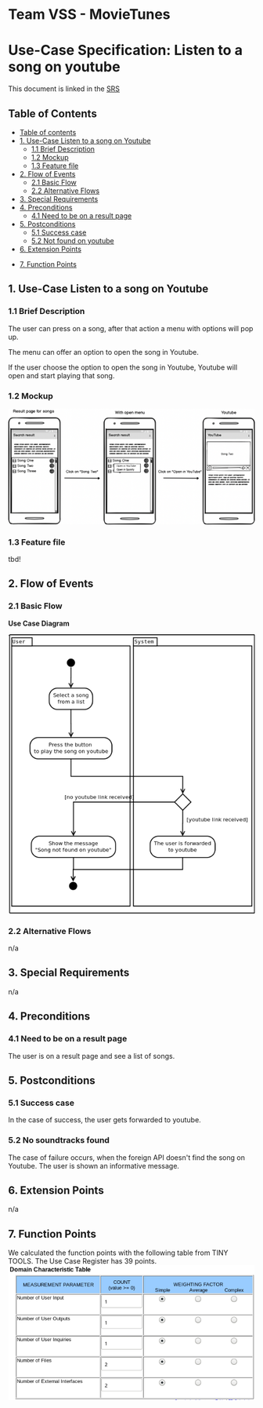 # Team VSS - MovieTunes

# Use-Case Specification: Listen to a song on youtube 

<!--
Version 0.1

Revision History

| **Date** | **Version** | **Description** | **Author** |
| --- | --- | --- | --- |
| 92.11.2017 | 0.1 | First Version | Team VSS |
-->
This document is linked in the [SRS](https://github.com/VSSSE/VSS-DOC/blob/master/SRS.md#315-listen-to-a-song-on-youtube)

 
## Table of Contents

- [Table of contents](#table-of-contents)
- [1. Use-Case Listen to a song on Youtube](#1-use-case-listen-to-a-song-on-youtube)
  - [1.1 Brief Description](#11-brief-description)
  - [1.2 Mockup](#12-mockup)
  - [1.3 Feature file](#13-feature-file)
- [2. Flow of Events](#2-flow-of-events)
  - [2.1 Basic Flow](#21-basic-flow) 
  - [2.2 Alternative Flows](#22-alternative-flows) 
  <!--    - [2.2.1 &lt; First Alternative Flow &gt; ](#221-placeholder) -->
- [3. Special Requirements](#3-special-requirements)
  <!-- - [3.1 &lt; First Special Requirement &gt;](#31-placeholder) --> 
- [4. Preconditions](#4-preconditions)
  - [4.1 Need to be on a result page](#41-need-to-be-on-a-result-page) 
- [5. Postconditions](#5-postconditions)
  - [5.1 Success case](#51-success-case) 
  - [5.2 Not found on youtube](#52-not-found-on-youtube) 
- [6. Extension Points](#6-extension-points)
<!--  - [6.1 &lt; Name of Extension Point &gt;](#61-placeholder) -->
- [7. Function Points](#7-function-points)

<!--
[The following template is provided for a Use-Case Specification, which contains the textual properties of the use case. This document is used with a requirements management tool, such as Rational RequisitePro, for specifying and marking the requirements within the use-case properties.

The use-case diagrams can be developed in a visual modeling tool, such as Rational Rose. A use-case report, with all properties, may be generated with Rational SoDA. For more information, see the tool mentors in the Rational Unified Process.]-->

## 1. Use-Case Listen to a song on Youtube
### 1.1 Brief Description
<!--
[The description briefly conveys the role and purpose of the use case. A single paragraph will suffice for this description.]
-->


The user can press on a song, after that action a menu with options will pop up.

The menu can offer an option to open the song in Youtube.

If the user choose the option to open the song in Youtube, Youtube will open and start playing that song.


### 1.2 Mockup

 
![Mockup][] 

### 1.3 Feature file

tbd!


## 2. Flow of Events
### 2.1 Basic Flow
<!--
[This use case starts when the actor does something. An actor always initiates use cases. The use case describes what the actor does and what the system does in response. It is phrased in the form of a dialog between the actor and the system.

The use case describes what happens inside the system, but not how or why. If information is exchanged, be specific about what is passed back and forth. For example, it is not very illuminating to say that the actor enters customer information. It is better to say the actor enters the customer&#39;s name and address. A Glossary of Terms is often useful to keep the complexity of the use case manageableyou may want to define things like customer information there to keep the use case from drowning in details.

Simple alternatives may be presented within the text of the use case. If it only takes a few sentences to describe what happens when there is an alternative, do it directly within the **Flow of Events** section. If the alternative flow is more complex, use a separate section to describe it. For example, an **Alternative Flow** subsection explains how to describe more complex alternatives.

A picture is sometimes worth a thousand words, though there is no substitute for clean, clear prose. If it improves clarity, feel free to paste graphical depictions of user interfaces, process flows or other figures into the use case. If a flow chart is useful to present a complex decision process, by all means use it!  Similarly for state-dependent behavior, a state-transition diagram often clarifies the behavior of a system better than pages upon pages of text. Use the right presentation medium for your problem, but be wary of using terminology, notations or figures that your audience may not understand. Remember that your purpose is to clarify, not obscure.]
-->

**Use Case Diagram**

![UCD][] 
  


### 2.2 Alternative Flows
<!--
#### 2.2.1 &lt; First Alternative Flow &gt;

[More complex alternatives are described in a separate section, referred to in the **Basic Flow** subsection of **Flow of Events** section. Think of the **Alternative Flow** subsections like alternative behavior each alternative flow represents alternative behavior usually due to exceptions that occur in the main flow. They may be as long as necessary to describe the events associated with the alternative behavior. When an alternative flow ends, the events of the main flow of events are resumed unless otherwise stated.]

##### 2.2.1.1 &lt; An Alternative Subflow &gt;

[Alternative flows may, in turn, be divided into subsections if it improves clarity.]

#### 2.2.2 &lt; Second Alternative Flow &gt;

[There may be, and most likely will be, a number of alternative flows in a use case. Keep each alternative flow separate to improve clarity. Using alternative flows improves the readability of the use case, as well as preventing use cases from being decomposed into hierarchies of use cases. Keep in mind that use cases are just textual descriptions, and their main purpose is to document the behavior of a system in a clear, concise, and understandable way.]
-->
n/a
## 3. Special Requirements
<!--
[A special requirement is typically a nonfunctional requirement that is specific to a use case, but is not easily or naturally specified in the text of the use case&#39;s event flow. Examples of special requirements include legal and regulatory requirements, application standards, and quality attributes of the system to be built including usability, reliability, performance or supportability requirements. Additionally, other requirements such as operating systems and environments, compatibility requirements, and design constraintsshould be captured in this section.]

### 3.1 &lt; First Special Requirement &gt;
-->

n/a

## 4. Preconditions
<!--
[A precondition of a use case is the state of the system that must be present prior to a use case being performed.]
-->

### 4.1 Need to be on a result page
 
The user is on a result page and see a list of songs.

## 5. Postconditions


<!-- [A postcondition of a use case is a list of possible states the system can be in immediately after a use case has finished.] -->

### 5.1 Success case

In the case of success, the user gets forwarded to youtube. 

### 5.2 No soundtracks found

The case of failure occurs, when the foreign API doesn't find the song on Youtube. The user is shown an informative message.


## 6. Extension Points


<!--[Extension points of the use case.]

### 6.1 &lt;Name of Extension Point&gt;

[Definition of the location of the extension point in the flow of events.]
-->

n/a


## 7. Function Points

We calculated the function points with the following table from TINY TOOLS. The Use Case Register has
39 points.
![Function][] 



<!-- Picture-Links: -->
[UCD]: https://raw.githubusercontent.com/VSSSE/VSS-DOC/master/UML/UC4_Listen_to_a_song_on_youtube.png "Use Case Diagram - Listen to a song on youtube"
[Mockup]: https://raw.githubusercontent.com/VSSSE/VSS-DOC/master/mockups/Listen_to_a_song_on_youtube.png "Mockup Listen to a song on youtube"
[Feature]: https://raw.githubusercontent.com/VSSSE/VSS-DOC/master/Images/Feature_Look_up_soundtracks.png "Feature file"
[Function]: https://raw.githubusercontent.com/VSSSE/VSS-DOC/master/FP_UC4.PNG "Function Point table"
